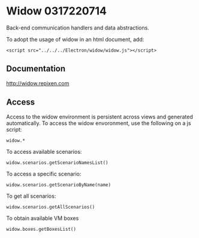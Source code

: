 # Widow 0317220714
Back-end communication handlers and data abstractions.

To adopt the usage of widow in an html document, add:

    <script src="../../../Electron/widow/widow.js"></script>
    
## Documentation
http://widow.repixen.com

## Access

Access to the widow environment is persistent across views and generated automatically. To access the widow envoronment, use the following on a js script:

    widow.*

To access available scenarios:

    widow.scenarios.getScenarioNamesList()
    
To access a specific scenario:
    
    widow.scenarios.getScenarioByName(name)
    
To get all scenarios:

    widow.scenarios.getAllScenarios()
    
To obtain available VM boxes

    widow.boxes.getBoxesList()